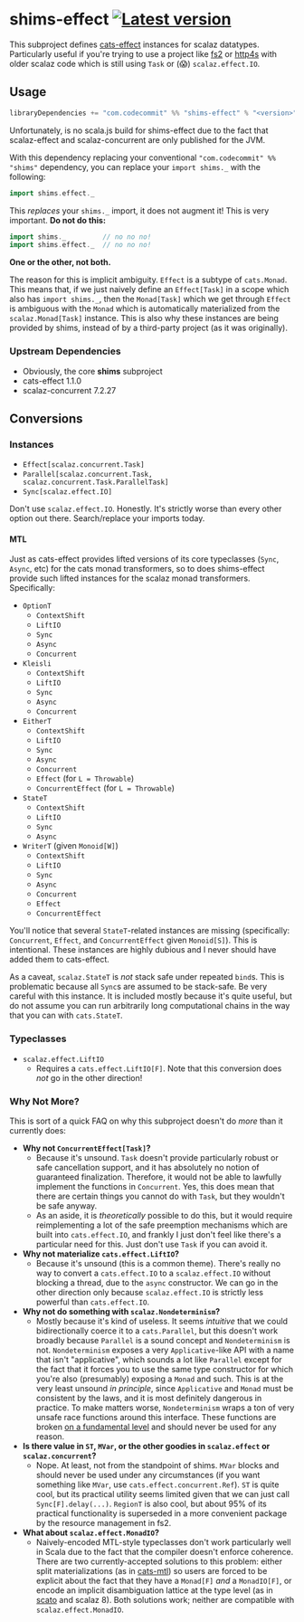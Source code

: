 # shims-effect [![Latest version](https://index.scala-lang.org/djspiewak/shims/shims/latest.svg?color=orange)](https://index.scala-lang.org/djspiewak/shims/shims)

This subproject defines [cats-effect](https://typelevel.org/cats-effect/) instances for scalaz datatypes. Particularly useful if you're trying to use a project like [fs2](https://github.com/functional-streams-for-scala/fs2) or [http4s](https://http4s.org) with older scalaz code which is still using `Task` or (😱) `scalaz.effect.IO`.

## Usage

```sbt
libraryDependencies += "com.codecommit" %% "shims-effect" % "<version>"
```

Unfortunately, is no scala.js build for shims-effect due to the fact that scalaz-effect and scalaz-concurrent are only published for the JVM.

With this dependency replacing your conventional `"com.codecommit" %% "shims"` dependency, you can replace your `import shims._` with the following:

```scala
import shims.effect._
```

This *replaces* your `shims._` import, it does not augment it! This is very important. **Do not do this:**

```scala
import shims._         // no no no!
import shims.effect._  // no no no!
```

**One or the other, not both.**

The reason for this is implicit ambiguity. `Effect` is a subtype of `cats.Monad`. This means that, if we just naively define an `Effect[Task]` in a scope which also has `import shims._`, then the `Monad[Task]` which we get through `Effect` is ambiguous with the `Monad` which is automatically materialized from the `scalaz.Monad[Task]` instance. This is also why these instances are being provided by shims, instead of by a third-party project (as it was originally).

### Upstream Dependencies

- Obviously, the core **shims** subproject
- cats-effect 1.1.0
- scalaz-concurrent 7.2.27

## Conversions

### Instances

- `Effect[scalaz.concurrent.Task]`
- `Parallel[scalaz.concurrent.Task, scalaz.concurrent.Task.ParallelTask]`
- `Sync[scalaz.effect.IO]`

Don't use `scalaz.effect.IO`. Honestly. It's strictly worse than every other option out there. Search/replace your imports today.

#### MTL

Just as cats-effect provides lifted versions of its core typeclasses (`Sync`, `Async`, etc) for the cats monad transformers, so to does shims-effect provide such lifted instances for the scalaz monad transformers. Specifically:

- `OptionT`
  + `ContextShift`
  + `LiftIO`
  + `Sync`
  + `Async`
  + `Concurrent`
- `Kleisli`
  + `ContextShift`
  + `LiftIO`
  + `Sync`
  + `Async`
  + `Concurrent`
- `EitherT`
  + `ContextShift`
  + `LiftIO`
  + `Sync`
  + `Async`
  + `Concurrent`
  + `Effect` (for `L = Throwable`)
  + `ConcurrentEffect` (for `L = Throwable`)
- `StateT`
  + `ContextShift`
  + `LiftIO`
  + `Sync`
  + `Async`
- `WriterT` (given `Monoid[W]`)
  + `ContextShift`
  + `LiftIO`
  + `Sync`
  + `Async`
  + `Concurrent`
  + `Effect`
  + `ConcurrentEffect`

You'll notice that several `StateT`-related instances are missing (specifically: `Concurrent`, `Effect`, and `ConcurrentEffect` given `Monoid[S]`). This is intentional. These instances are highly dubious and I never should have added them to cats-effect.

As a caveat, `scalaz.StateT` is *not* stack safe under repeated `bind`s. This is problematic because all `Sync`s are assumed to be stack-safe. Be very careful with this instance. It is included mostly because it's quite useful, but do not assume you can run arbitrarily long computational chains in the way that you can with `cats.StateT`.

### Typeclasses

- `scalaz.effect.LiftIO`
  + Requires a `cats.effect.LiftIO[F]`. Note that this conversion does *not* go in the other direction!

### Why Not More?

This is sort of a quick FAQ on why this subproject doesn't do *more* than it currently does:

- **Why not `ConcurrentEffect[Task]`?**
  + Because it's unsound. `Task` doesn't provide particularly robust or safe cancellation support, and it has absolutely no notion of guaranteed finalization. Therefore, it would not be able to lawfully implement the functions in `Concurrent`. Yes, this does mean that there are certain things you cannot do with `Task`, but they wouldn't be safe anyway.
  + As an aside, it is *theoretically* possible to do this, but it would require reimplementing a lot of the safe preemption mechanisms which are built into `cats.effect.IO`, and frankly I just don't feel like there's a particular need for this. Just don't use `Task` if you can avoid it.
- **Why not materialize `cats.effect.LiftIO`?**
  + Because it's unsound (this is a common theme). There's really no way to convert a `cats.effect.IO` to a `scalaz.effect.IO` without blocking a thread, due to the `async` constructor. We can go in the other direction only because `scalaz.effect.IO` is strictly less powerful than `cats.effect.IO`.
- **Why not do something with `scalaz.Nondeterminism`?**
  + Mostly because it's kind of useless. It seems *intuitive* that we could bidirectionally coerce it to a `cats.Parallel`, but this doesn't work broadly because `Parallel` is a sound concept and `Nondeterminism` is not. `Nondeterminism` exposes a very `Applicative`-like API with a name that isn't "applicative", which sounds a lot like `Parallel` except for the fact that it forces you to use the same type constructor for which you're also (presumably) exposing a `Monad` and such. This is at the very least unsound *in principle*, since `Applicative` and `Monad` must be consistent by the laws, and it is most definitely dangerous in practice. To make matters worse, `Nondeterminism` wraps a ton of very unsafe race functions around this interface. These functions are broken [on a fundamental level](https://gist.github.com/djspiewak/a775b73804c581f4028fea2e98482b3c) and should never be used for any reason.
- **Is there value in `ST`, `MVar`, or the other goodies in `scalaz.effect` or `scalaz.concurrent`?**
  + Nope. At least, not from the standpoint of shims. `MVar` blocks and should never be used under any circumstances (if you want something like `MVar`, use `cats.effect.concurrent.Ref`). `ST` is quite cool, but its practical utility seems limited given that we can just call `Sync[F].delay(...)`. `RegionT` is also cool, but about 95% of its practical functionality is superseded in a more convenient package by the resource management in fs2.
- **What about `scalaz.effect.MonadIO`?**
  + Naively-encoded MTL-style typeclasses don't work particularly well in Scala due to the fact that the compiler doesn't enforce coherence. There are two currently-accepted solutions to this problem: either split materializations (as in [cats-mtl](https://github.com/typelevel/cats-mtl)) so users are forced to be explicit about the fact that they have a `Monad[F]` *and* a `MonadIO[F]`, or encode an implicit disambiguation lattice at the type level (as in [scato](https://github.com/aloiscochard/scato) and scalaz 8). Both solutions work; neither are compatible with `scalaz.effect.MonadIO`.
